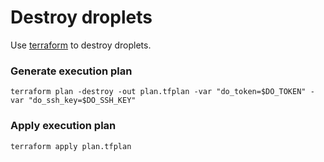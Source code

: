 Destroy droplets
================

Use [terraform](https://terraform.io) to destroy droplets.

### Generate execution plan

```
terraform plan -destroy -out plan.tfplan -var "do_token=$DO_TOKEN" -var "do_ssh_key=$DO_SSH_KEY"
```

### Apply execution plan

```
terraform apply plan.tfplan
```